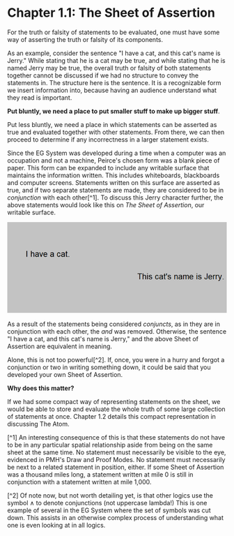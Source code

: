 # Chapter 1.1: The Sheet of Assertion

For the truth or falsity of statements to be evaluated, one must have some way of asserting the truth or falsity of its 
components.

As an example, consider the sentence "I have a cat, and this cat's name is Jerry."
While stating that he is a cat may be true,
and while stating that he is named Jerry may be true, the overall truth or falsity of both statements together
cannot be discussed if we had no structure to convey the statements in.
The structure here is the sentence. It is a recognizable form we insert information into, because
having an audience understand what they read is important.

**Put bluntly, we need a place to put smaller stuff to make up bigger stuff**. 

Put less bluntly, we need a place in which statements can be asserted as true and evaluated together with other 
statements. From there, we can then proceed to determine if any incorrectness in a larger statement exists. 

Since the EG System was developed during a time when a computer was an occupation and not a machine, Peirce's chosen form
was a blank piece of paper. This form can be expanded to include any writable surface that maintains the information written.
This includes whiteboards, blackboards and computer screens.
Statements written on this surface are asserted as true, and if two separate statements are made,
they are considered to be in *conjunction* with each other[^1]. To discuss this Jerry character further, the above statements
would look like this on *The Sheet of Assertion*, our writable surface.

![The Jerry discussion is not displayable.](./images/JerryDiscussion.png)

As a result of the statements being considered *conjuncts*, as in they are in conjunction with each other,
the *and* was removed. Otherwise, the sentence 
"I have a cat, and this cat's name is Jerry," and the above Sheet of Assertion are equivalent in meaning. 

Alone, this is not too powerful[^2]. 
If, once, you were in a hurry and forgot a conjunction or two in writing something down, it could
be said that you developed your own Sheet of Assertion. 

**Why does this matter?**

If we had some compact way of representing statements on the sheet, we would be able to store and evaluate the whole truth
of some large collection of statements at once. Chapter 1.2 details this compact representation in discussing The Atom.

[^1] An interesting consequence of this is that these statements do not have to be in any particular spatial relationship
aside from being on the same sheet at the same time. 
No statement must necessarily be visible to the eye, evidenced in PMH's Draw and Proof Modes. 
No statement must necessarily be next to a related statement in position, either. If some Sheet of Assertion was a thousand
miles long, a statement written at mile 0 is still in conjunction with a statement written at mile 1,000.

[^2] Of note now, but not worth detailing yet, is that other logics use the symbol ∧ to denote conjunctions
(not uppercase lambda!) This is
one example of several in the EG System where the set of symbols was cut down. This assists in an otherwise complex 
process of understanding what one is even looking at in all logics.
